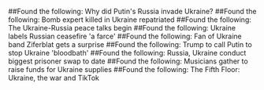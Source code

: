 ##Found the following: Why did Putin's Russia invade Ukraine?
##Found the following: Bomb expert killed in Ukraine repatriated
##Found the following: The Ukraine-Russia peace talks begin
##Found the following: Ukraine labels Russian ceasefire 'a farce'
##Found the following: Fan of Ukraine band Ziferblat gets a surprise
##Found the following: Trump to call Putin to stop Ukraine 'bloodbath'
##Found the following: Russia, Ukraine conduct biggest prisoner swap to date
##Found the following: Musicians gather to raise funds for Ukraine supplies
##Found the following: The Fifth Floor: Ukraine, the war and TikTok
